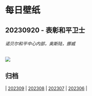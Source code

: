 # 每日壁纸

## 20230920 - 表彰和平卫士

###### 诺贝尔和平中心内部，奥斯陆，挪威

![](https://www.bing.com/th?id=OHR.NobelNorway_ZH-CN9824054026_UHD.jpg)

## 归档

| [202309](/202309/README.md)
| [202308](/202308/README.md)
| [202307](/202307/README.md)
| [202306](/202306/README.md)
|
